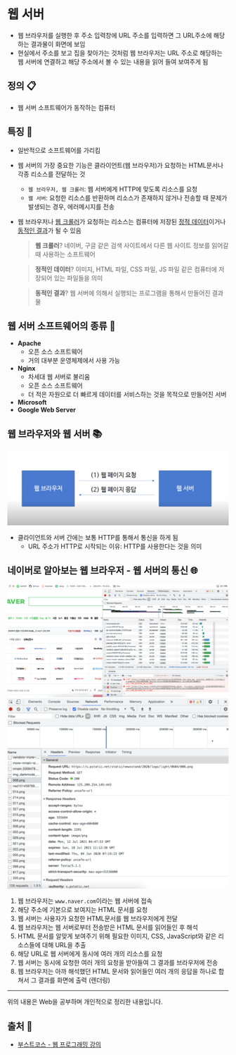 # 웹 서버
- 웹 브라우저를 실행한 후 주소 입력창에 URL 주소를 입력하면 그 URL주소에 해당하는 결과물이 화면에 보임
- 현실에서 주소를 보고 집을 찾아가는 것처럼 웹 브라우저는 URL 주소로 해당하는 웹 서버에 연결하고 해당 주소에서 볼 수 있는 내용을 읽어 들여 보여주게 됨

## 정의 📋
- 웹 서버 소프트웨어가 동작하는 컴퓨터

## 특징 🙌
- 일반적으로 소프트웨어를 가리킴
- 웹 서버의 가장 중요한 기능은 클라이언트(웹 브라우저)가 요청하는 HTML문서나 각종 리소스를 전달하는 것
  - `웹 브라우저, 웹 크롤러`: 웹 서버에게 HTTP에 맞도록 리소스를 요청
  - `웹 서버`: 요청한 리소스를 반환하며 리소스가 존재하지 않거나 전송할 때 문제가 발생되는 경우, 에러메시지를 전송

- 웹 브라우저나 <u>웹 크롤러</u>가 요청하는 리소스는 컴퓨터에 저장된 <u>정적 데이터</u>이거나 <u>동적인 결과</u>가 될 수 있음
  > **웹 크롤러**? 네이버, 구글 같은 검색 사이트에서 다른 웹 사이트 정보를 읽어갈 때 사용하는 소프트웨어

  > **정적인 데이터**? 이미지, HTML 파일, CSS 파일, JS 파일 같은 컴퓨터에 저장되어 있는 파일들을 의미

  > **동적인 결과**? 웹 서버에 의해서 실행되는 프로그램을 통해서 만들어진 결과물

## 웹 서버 소프트웨어의 종류 🔩
- **Apache**
  - 오픈 소스 소프트웨어
  - 거의 대부분 운영체제에서 사용 가능
- **Nginx**
  - 차세대 웹 서버로 불리움
  - 오픈 소스 소프트웨어
  - 더 적은 자원으로 더 빠르게 데이터를 서비스하는 것을 목적으로 만들어진 서버
- **Microsoft**
- **Google Web Server**

## 웹 브라우저와 웹 서버 📚
<img src="./images/server2.png" width="600">

- 클라이언트와 서버 간에는 보통 HTTP를 통해서 통신을 하게 됨
  - URL 주소가 HTTP로 시작되는 이유: HTTP를 사용한다는 것을 의미

## 네이버로 알아보는 웹 브라우저 - 웹 서버의 통신 🌐
<img src="./images/naver.png" width="600">
<img src="./images/naver2.png" width="600">

1. 웹 브라우저는 `www.naver.com`이라는 웹 서버에 접속
2. 해당 주소에 기본으로 보여지는 HTML 문서를 요청
3. 웹 서버는 사용자가 요청한 HTML문서를 웹 브라우저에게 전달
4. 웹 브라우저는 웹 서버로부터 전송받은 HTML 문서를 읽어들인 후 해석
5. HTML 문서를 알맞게 보여주기 위해 필요한 이미지, CSS, JavaScript와 같은 리소스들에 대해 URL을 추출
6. 해당 URL로 웹 서버에게 동시에 여러 개의 리소스를 요청
7. 웹 서버는 동시에 요청한 여러 개의 요청을 받아들여 그 결과를 브라우저에 전송
8. 웹 브라우저는 아까 해석했던 HTML 문서와 읽어들인 여러 개의 응답을 하나로 합쳐서 그 결과를 화면에 출력 (렌더링)

- - -
위의 내용은 Web을 공부하며 개인적으로 정리한 내용입니다.
## 출처 📝
- [부스트코스 - 웹 프로그래밍 강의](https://www.boostcourse.org/web316/lecture/16661?isDesc=false)